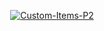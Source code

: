 <p align="center">
  <a href="https://youtu.be/94o-VR7X8_4">
    <img src="https://i.ibb.co/4JQ7HsD/Custom-Items-P2.png" alt="Custom-Items-P2" border="0">
  </a>
</p>
